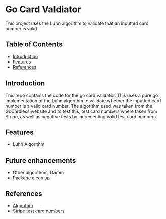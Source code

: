 # Go Card Valdiator

This project uses the Luhn algorithm to validate that an inputted card number is valid 

## Table of Contents

- [Introduction](#introduction)
- [Features](#features)
- [References](#references)
## Introduction

This repo contains the code for the go card validator. This uses a pure go implementation of the Luhn algorithm to validate whether the inputted card number is a valid card number. The algorithm used was taken from the GoCardless website and to test this, test card numbers where taken from Stripe, as well as negative tests by incrementing valid test card numbers.

## Features

- Luhn Algorithm

## Future enhancements

- Other algorithms, Damm
- Package clean up

## References

- [Algorithm](https://gocardless.com/guides/posts/what-is-luhn-algorithm/)
- [Stripe test card numbers](https://docs.stripe.com/testing?locale=en-GB)
